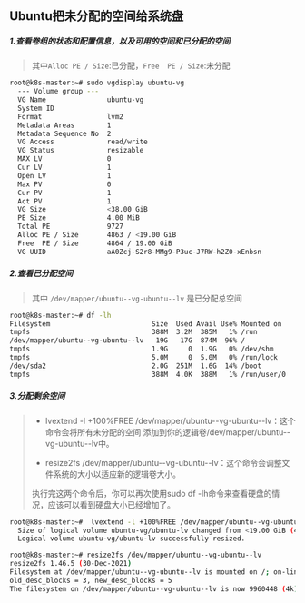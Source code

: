 ## Ubuntu把未分配的空间给系统盘

##### 1.查看卷组的状态和配置信息，以及可用的空间和已分配的空间

> 其中`Alloc PE / Size`:已分配，`Free  PE / Size`:未分配

```sh
root@k8s-master:~# sudo vgdisplay ubuntu-vg
  --- Volume group ---
  VG Name               ubuntu-vg
  System ID
  Format                lvm2
  Metadata Areas        1
  Metadata Sequence No  2
  VG Access             read/write
  VG Status             resizable
  MAX LV                0
  Cur LV                1
  Open LV               1
  Max PV                0
  Cur PV                1
  Act PV                1
  VG Size               <38.00 GiB
  PE Size               4.00 MiB
  Total PE              9727
  Alloc PE / Size       4863 / <19.00 GiB
  Free  PE / Size       4864 / 19.00 GiB
  VG UUID               aA0Zcj-S2r8-MMg9-P3uc-J7RW-h2Z0-xEnbsn

```

##### 2.查看已分配空间

> 其中 `/dev/mapper/ubuntu--vg-ubuntu--lv` 是已分配总空间

```sh
root@k8s-master:~# df -lh
Filesystem                         Size  Used Avail Use% Mounted on
tmpfs                              388M  3.2M  385M   1% /run
/dev/mapper/ubuntu--vg-ubuntu--lv   19G   17G  874M  96% /
tmpfs                              1.9G     0  1.9G   0% /dev/shm
tmpfs                              5.0M     0  5.0M   0% /run/lock
/dev/sda2                          2.0G  251M  1.6G  14% /boot
tmpfs                              388M  4.0K  388M   1% /run/user/0
```

##### 3.分配剩余空间

> - lvextend -l +100%FREE /dev/mapper/ubuntu--vg-ubuntu--lv：这个命令会将所有未分配的空间 添加到你的逻辑卷/dev/mapper/ubuntu--vg-ubuntu--lv中。
>
> - resize2fs /dev/mapper/ubuntu--vg-ubuntu--lv：这个命令会调整文件系统的大小以适应新的逻辑卷大小。
>
> 执行完这两个命令后，你可以再次使用sudo df -lh命令来查看硬盘的情况，应该可以看到硬盘大小已经增加了。
>

```sh
root@k8s-master:~#  lvextend -l +100%FREE /dev/mapper/ubuntu--vg-ubuntu--lv
  Size of logical volume ubuntu-vg/ubuntu-lv changed from <19.00 GiB (4863 extents) to <38.00 GiB (9727 extents).
  Logical volume ubuntu-vg/ubuntu-lv successfully resized.

root@k8s-master:~# resize2fs /dev/mapper/ubuntu--vg-ubuntu--lv
resize2fs 1.46.5 (30-Dec-2021)
Filesystem at /dev/mapper/ubuntu--vg-ubuntu--lv is mounted on /; on-line resizing required
old_desc_blocks = 3, new_desc_blocks = 5
The filesystem on /dev/mapper/ubuntu--vg-ubuntu--lv is now 9960448 (4k) blocks long.
```

